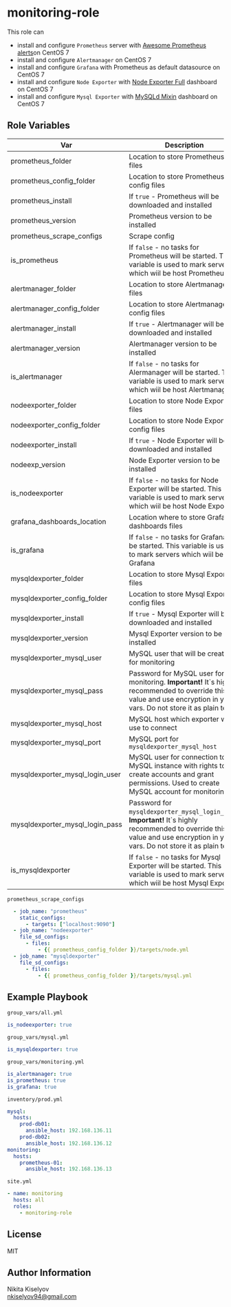 monitoring-role
=========

This role can

- install and configure `Prometheus` server with [Awesome Prometheus alerts](https://awesome-prometheus-alerts.grep.to/rules.html)on CentOS 7
- install and configure `Alertmanager` on CentOS 7
- install and configure `Grafana` with Prometheus as default datasource on CentOS 7
- install and configure `Node Exporter` with [Node Exporter Full](https://grafana.com/grafana/dashboards/1860) dashboard on CentOS 7
- install and configure `Mysql Exporter` with [MySQLd Mixin](https://github.com/prometheus/mysqld_exporter/tree/main/mysqld-mixin) dashboard on CentOS 7

Role Variables
--------------

 **Var**                         | **Description**                                                                                                                                                              | **Path**          | **Default value**
---------------------------------|------------------------------------------------------------------------------------------------------------------------------------------------------------------------------|-------------------|--------------------------------------
 prometheus_folder               | Location to store Prometheus db files                                                                                                                                        | defaults/main.yml | /var/lib/prometheus
 prometheus_config_folder        | Location to store Prometheus config files                                                                                                                                    | defaults/main.yml | /etc/prometheus
 prometheus_install              | If `true` - Prometheus will be downloaded and installed                                                                                                                      | defaults/main.yml | true
 prometheus_version              | Prometheus version to be installed                                                                                                                                           | defaults/main.yml | 2.37.0
 prometheus_scrape_configs       | Scrape config                                                                                                                                                                | defaults/main.yml | see below this table |
 is_prometheus                   | If `false` - no tasks for Prometheus will be started. This variable is used to mark servers which wiil be host Prometheus                                                    | defaults/main.yml | false
 alertmanager_folder             | Location to store Alertmanager files                                                                                                                                         | defaults/main.yml | /var/lib/alertmanager
 alertmanager_config_folder      | Location to store Alertmanager config files                                                                                                                                  | defaults/main.yml | /etc/alertmanager
 alertmanager_install            | If `true` - Alertmanager will be downloaded and installed                                                                                                                    | defaults/main.yml | true
 alertmanager_version            | Alertmanager version to be installed                                                                                                                                         | defaults/main.yml | 0.24.0
 is_alertmanager                 | If `false` - no tasks for Alermanager will be started. This variable is used to mark servers which wiil be host Alertmanager                                                 | defaults/main.yml | false
 nodeexporter_folder             | Location to store Node Exporter files                                                                                                                                        | defaults/main.yml | /var/lib/nodeexporter
 nodeexporter_config_folder      | Location to store Node Exporter config files                                                                                                                                 | defaults/main.yml | /etc/nodeexporter
 nodeexporter_install            | If `true` - Node Exporter will be downloaded and installed                                                                                                                   | defaults/main.yml | true
 nodeexp_version                 | Node Exporter version to be installed                                                                                                                                        | defaults/main.yml | 1.3.1
 is_nodeexporter                 | If `false` - no tasks for Node Exporter will be started. This variable is used to mark servers which wiil be host Node Exporter                                              | defaults/main.yml | false
 grafana_dashboards_location     | Location where to store Grafana dashboards files                                                                                                                             | defaults/main.yml | /etc/grafana/provisioning/dashboards
 is_grafana                      | If `false` - no tasks for Grafana will be started. This variable is used to mark servers which wiil be host Grafana                                                          | defaults/main.yml | false
 mysqldexporter_folder           | Location to store Mysql Exporter files                                                                                                                                       | defaults/main.yml | /var/lib/mysqldexporter
 mysqldexporter_config_folder    | Location to store Mysql Exporter config files                                                                                                                                | defaults/main.yml | /etc/mysqldexporter
 mysqldexporter_install          | If `true` - Mysql Exporter will be downloaded and installed                                                                                                                  | defaults/main.yml | true
 mysqldexporter_version          | Mysql Exporter version to be installed                                                                                                                                       | defaults/main.yml | 0.14.0
 mysqldexporter_mysql_user       | MySQL user that will be created for monitoring                                                                                                                               | defaults/main.yml | mysqldexporter
 mysqldexporter_mysql_pass       | Password for MySQL user for monitoring. **Important!** It`s highly recommended to override this value and use encryption in your vars. Do not store it as plain text         | defaults/main.yml | mysqldexporter
 mysqldexporter_mysql_host       | MySQL host which exporter wiil use to connect                                                                                                                                | defaults/main.yml | localhost
 mysqldexporter_mysql_port       | MySQL port for `mysqldexporter_mysql_host`                                                                                                                                   | defaults/main.yml | 3306
 mysqldexporter_mysql_login_user | MySQL user for connection to MySQL instance with rights to create accounts and grant permissions. Used to create MySQL account for monitoring                                | defaults/main.yml | root
 mysqldexporter_mysql_login_pass | Password for `mysqldexporter_mysql_login_user`. **Important!** It`s highly recommended to override this value and use encryption in your vars. Do not store it as plain text | defaults/main.yml | PassW0rd_
 is_mysqldexporter               | If `false` - no tasks for Mysql Exporter will be started. This variable is used to mark servers which wiil be host Mysql Exporter                                            | defaults/main.yml | false

`prometheus_scrape_configs`

```yml
  - job_name: "prometheus"
    static_configs:
      - targets: ["localhost:9090"]
  - job_name: "nodeexporter"
    file_sd_configs:
      - files:
          - {{ prometheus_config_folder }}/targets/node.yml
  - job_name: "mysqldexporter"
    file_sd_configs:
      - files:
          - {{ prometheus_config_folder }}/targets/mysql.yml
```

Example Playbook
----------------

`group_vars/all.yml`

```yml
is_nodeexporter: true
```

`group_vars/mysql.yml`

```yml
is_mysqldexporter: true
```

`group_vars/monitoring.yml`

```yml
is_alertmanager: true
is_prometheus: true
is_grafana: true
```

`inventory/prod.yml`

```yml
mysql:
  hosts:
    prod-db01:
      ansible_host: 192.168.136.11
    prod-db02:
      ansible_host: 192.168.136.12
monitoring:
  hosts:
    prometheus-01:
      ansible_host: 192.168.136.13
```

`site.yml`

```yml
- name: monitoring
  hosts: all
  roles:
    - monitoring-role
```

License
-------

MIT

Author Information
------------------

Nikita Kiselyov \
nkiselyov94@gmail.com
